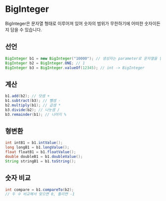 # BigInteger

BigInteger은 문자열 형태로 이루어져 있어 숫자의 범위가 무한하기에 어떠한 숫자이든지 담을 수 있습니다.



## 선언

```java
BigInteger b1 = new BigInteger("10000"); // 생성자는 parameter로 문자열을 받는다.
BigInteger b2 = BigInteger.ONE; // 1
BigInteger b3 = BigInteger.valueOf(12345); // int -> BigInteger
```



## 계산

```java
b1.add(b2); // 덧셈 +
b1.subtract(b3); // 뺄셈 -
b2.multiply(b1); // 곱셈 *
b3.divide(b2); // 나눗셈 /
b3.remainder(b1); // 나머지 %
```



## 형변환

```java
int intB1 = b1.intValue();
long longB1 = b1.longValue();
float floatB1 = b1.floatValue();
double doubleB1 = b1.doubleValue();
String stringB1 = b1.toString();
```



## 숫자 비교

```java
int compare = b1.compareTo(b2);
// 두 수 비교해서 맞으면 0, 틀리면 -1
```

